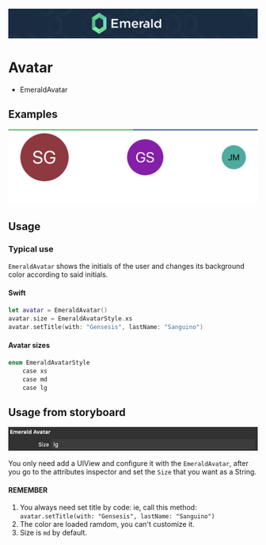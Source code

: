 <p align="center"><img src="/Resources/Images/Header.png" /></p>

# Avatar
<ul class="icon-list">
  <li class="icon-list-item icon-list-item--spec">EmeraldAvatar</li>
</ul>

## Examples
<p align="center"><img src="https://github.com/cebroker/emerald-ios/blob/develop/Resources/Images/EmeraldAvatar.png" /></p>

## Usage
### Typical use

`EmeraldAvatar` shows the initials of the user and changes its background color according to said initials.

#### Swift
```swift
let avatar = EmeraldAvatar()
avatar.size = EmeraldAvatarStyle.xs
avatar.setTitle(with: "Gensesis", lastName: "Sanguino")
```

#### Avatar sizes
```swift
enum EmeraldAvatarStyle
    case xs
    case md
    case lg
```

## Usage from storyboard
<p align="center"><img src="https://github.com/cebroker/emerald-ios/blob/develop/Resources/Images/AvatarSizeFromStoryBoard.png" /></p>

You only need add a UIView and configure it with the `EmeraldAvatar`, after you go to the attributes inspector and set the 
`Size` that you want as a String. 

#### REMEMBER
1. You always need set title by code: ie, call this method: `avatar.setTitle(with: "Gensesis", lastName: "Sanguino")`
2. The color are loaded ramdom, you can't customize it. 
3. Size is `md` by default. 









